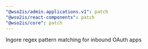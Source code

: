 ```yaml
---
"@wso2is/admin.applications.v1": patch
"@wso2is/react-components": patch
"@wso2is/core": patch
---
```


Ingore regex pattern matching for inbound OAuth apps

